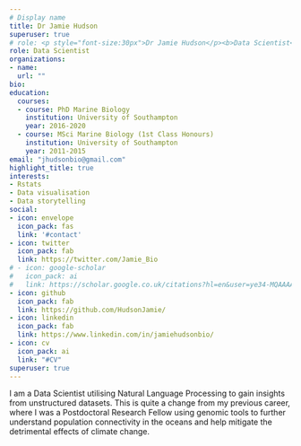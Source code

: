 ```yaml
---
# Display name
title: Dr Jamie Hudson
superuser: true
# role: <p style="font-size:30px">Dr Jamie Hudson</p><b>Data Scientist</b>
role: Data Scientist
organizations:
- name: 
  url: ""
bio:
education:
  courses:
  - course: PhD Marine Biology
    institution: University of Southampton
    year: 2016-2020
  - course: MSci Marine Biology (1st Class Honours)
    institution: University of Southampton
    year: 2011-2015
email: "jhudsonbio@gmail.com"
highlight_title: true
interests:
- Rstats
- Data visualisation
- Data storytelling
social:
- icon: envelope
  icon_pack: fas
  link: '#contact'
- icon: twitter
  icon_pack: fab
  link: https://twitter.com/Jamie_Bio
# - icon: google-scholar
#   icon_pack: ai
#   link: https://scholar.google.co.uk/citations?hl=en&user=ye34-MQAAAAJ
- icon: github
  icon_pack: fab
  link: https://github.com/HudsonJamie/
- icon: linkedin
  icon_pack: fab
  link: https://www.linkedin.com/in/jamiehudsonbio/
- icon: cv
  icon_pack: ai
  link: "#CV"
superuser: true
---
```


I am a Data Scientist utilising Natural Language Processing to gain insights from unstructured datasets. This is quite a change from my previous career, where I was  a Postdoctoral Research Fellow using genomic tools to further understand population connectivity in the oceans and help mitigate the detrimental effects of climate change. 

